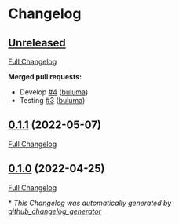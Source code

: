 # Changelog

## [Unreleased](https://github.com/buluma/ansible-role-ssh_chroot_jail/tree/HEAD)

[Full Changelog](https://github.com/buluma/ansible-role-ssh_chroot_jail/compare/0.1.1...HEAD)

**Merged pull requests:**

- Develop [\#4](https://github.com/buluma/ansible-role-ssh_chroot_jail/pull/4) ([buluma](https://github.com/buluma))
- Testing [\#3](https://github.com/buluma/ansible-role-ssh_chroot_jail/pull/3) ([buluma](https://github.com/buluma))

## [0.1.1](https://github.com/buluma/ansible-role-ssh_chroot_jail/tree/0.1.1) (2022-05-07)

[Full Changelog](https://github.com/buluma/ansible-role-ssh_chroot_jail/compare/0.1.0...0.1.1)

## [0.1.0](https://github.com/buluma/ansible-role-ssh_chroot_jail/tree/0.1.0) (2022-04-25)

[Full Changelog](https://github.com/buluma/ansible-role-ssh_chroot_jail/compare/d24754058d2cea1548ae728cb83aa1d666be30e1...0.1.0)



\* *This Changelog was automatically generated by [github_changelog_generator](https://github.com/github-changelog-generator/github-changelog-generator)*
